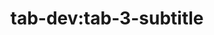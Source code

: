 ---
title: 'tab-dev:tab-3-subtitle'
pt: >-
    tab-dev:tab-3-subtitle
en: >-
    tab-dev:tab-3-subtitle
---
